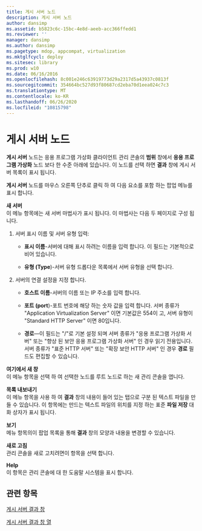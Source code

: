 ```yaml
---
title: 게시 서버 노드
description: 게시 서버 노드
author: dansimp
ms.assetid: b5823c6c-15bc-4e8d-aeeb-acc366ffedd1
ms.reviewer: ''
manager: dansimp
ms.author: dansimp
ms.pagetype: mdop, appcompat, virtualization
ms.mktglfcycl: deploy
ms.sitesec: library
ms.prod: w10
ms.date: 06/16/2016
ms.openlocfilehash: 8c001e246c63919773d29a2317d5a43937c0813f
ms.sourcegitcommit: 354664bc527d93f80687cd2eba70d1eea024c7c3
ms.translationtype: MT
ms.contentlocale: ko-KR
ms.lasthandoff: 06/26/2020
ms.locfileid: "10815798"
---
```

# 게시 서버 노드


**게시 서버** 노드는 응용 프로그램 가상화 클라이언트 관리 콘솔의 **범위** 창에서 **응용 프로그램 가상화** 노드 보다 한 수준 아래에 있습니다. 이 노드를 선택 하면 **결과** 창에 게시 서버 목록이 표시 됩니다.

**게시 서버** 노드를 마우스 오른쪽 단추로 클릭 하 여 다음 요소를 포함 하는 팝업 메뉴를 표시 합니다.

<a href="" id="new-server"></a>**새 서버**  
이 메뉴 항목에는 새 서버 마법사가 표시 됩니다. 이 마법사는 다음 두 페이지로 구성 됩니다.

1.  서버 표시 이름 및 서버 유형 입력:

    -   **표시 이름**-서버에 대해 표시 하려는 이름을 입력 합니다. 이 필드는 기본적으로 비어 있습니다.

    -   **유형 (Type**)-서버 유형 드롭다운 목록에서 서버 유형을 선택 합니다.

2.  서버의 연결 설정을 지정 합니다.

    -   **호스트 이름**-서버의 이름 또는 IP 주소를 입력 합니다.

    -   **포트 (port**)-포트 번호에 해당 하는 숫자 값을 입력 합니다. 서버 종류가 "Application Virtualization Server" 이면 기본값은 554이 고, 서버 유형이 "Standard HTTP Server" 이면 80입니다.

    -   **경로**—이 필드는 "/"로 기본 설정 되며 서버 종류가 "응용 프로그램 가상화 서버" 또는 "향상 된 보안 응용 프로그램 가상화 서버" 인 경우 읽기 전용입니다. 서버 종류가 "표준 HTTP 서버" 또는 "확장 보안 HTTP 서버" 인 경우 **경로** 필드도 편집할 수 있습니다.

<a href="" id="new-window-from-here"></a>**여기에서 새 창**  
이 메뉴 항목을 선택 하 여 선택한 노드를 루트 노드로 하는 새 관리 콘솔을 엽니다.

<a href="" id="export-list"></a>**목록 내보내기**  
이 메뉴 항목을 사용 하 여 **결과** 창의 내용이 들어 있는 탭으로 구분 된 텍스트 파일을 만들 수 있습니다. 이 항목에는 만드는 텍스트 파일의 위치를 지정 하는 표준 **파일 저장** 대화 상자가 표시 됩니다.

<a href="" id="view"></a>**보기**  
메뉴 항목의이 팝업 목록을 통해 **결과** 창의 모양과 내용을 변경할 수 있습니다.

<a href="" id="refresh"></a>**새로 고침**  
관리 콘솔을 새로 고치려면이 항목을 선택 합니다.

<a href="" id="help"></a>**Help**  
이 항목은 관리 콘솔에 대 한 도움말 시스템을 표시 합니다.

## 관련 항목


[게시 서버 결과 창](publishing-servers-results-pane.md)

[게시 서버 결과 창 열](publishing-servers-results-pane-columns.md)

 

 





